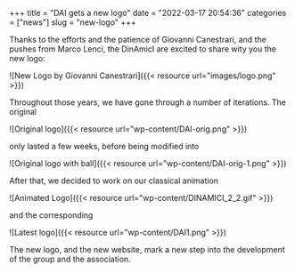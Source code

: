 +++
title = "DAI gets a new logo"
date = "2022-03-17 20:54:36"
categories = ["news"]
slug = "new-logo"
+++

Thanks to the efforts and the patience of Giovanni Canestrari, and the pushes from Marco Lenci, the DinAmicI are excited to share wity you the new logo:

![New Logo by Giovanni Canestrari]({{< resource url="images/logo.png" >}})

Throughout those years, we have gone through a number of iterations.
The original

![Original logo]({{< resource url="wp-content/DAI-orig.png" >}})

only lasted a few weeks, before being modified into

![Original logo with ball]({{< resource url="wp-content/DAI-orig-1.png" >}})

After that, we decided to work on our classical animation

![Animated Logo]({{< resource url="wp-content/DINAMICI_2_2.gif" >}})

and the corresponding

![Latest logo]({{< resource url="wp-content/DAI1.png" >}})

The new logo, and the new website, mark a new step into the development of the group and the association.

